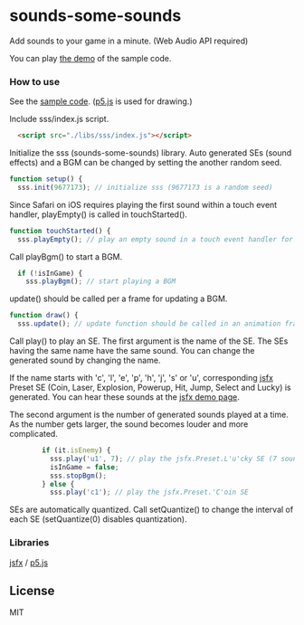 sounds-some-sounds
======================
Add sounds to your game in a minute. (Web Audio API required)

You can play [the demo](https://abagames.github.io/sounds-some-sounds/) of the sample code.

### How to use

See the [sample code](https://github.com/abagames/sounds-some-sounds/blob/master/docs/index.html).
([p5.js](https://p5js.org/) is used for drawing.)

Include sss/index.js script.
```html
  <script src="./libs/sss/index.js"></script>
```

Initialize the sss (sounds-some-sounds) library.
Auto generated SEs (sound effects) and a BGM can be changed by setting the another random seed.
```js
function setup() {
  sss.init(9677173); // initialize sss (9677173 is a random seed)
```

Since Safari on iOS requires playing the first sound within a touch event handler,
playEmpty() is called in touchStarted().
```js
function touchStarted() {
  sss.playEmpty(); // play an empty sound in a touch event handler for iOS
```

Call playBgm() to start a BGM.
```js
  if (!isInGame) {
    sss.playBgm(); // start playing a BGM
```

update() should be called per a frame for updating a BGM.
```js
function draw() {
  sss.update(); // update function should be called in an animation frame handler
```

Call play() to play an SE. The first argument is the name of the SE.
The SEs having the same name have the same sound.
You can change the generated sound by changing the name.

If the name starts with 'c', 'l', 'e', 'p', 'h', 'j', 's' or 'u',
corresponding [jsfx](https://github.com/loov/jsfx) Preset SE 
(Coin, Laser, Explosion, Powerup, Hit, Jump, Select and Lucky) is generated.
You can hear these sounds at the [jsfx demo page](http://loov.io/jsfx/).

The second argument is the number of generated sounds played at a time.
As the number gets larger, the sound becomes louder and more complicated.
```js
        if (it.isEnemy) {
          sss.play('u1', 7); // play the jsfx.Preset.L'u'cky SE (7 sounds at a time)
          isInGame = false;
          sss.stopBgm();
        } else {
          sss.play('c1'); // play the jsfx.Preset.'C'oin SE
```

SEs are automatically quantized. Call setQuantize() to change the interval of
each SE (setQuantize(0) disables quantization).

### Libraries

[jsfx](https://github.com/loov/jsfx) /
[p5.js](https://p5js.org/)

License
----------
MIT

